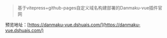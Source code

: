 > 基于vitepress+github-pages自定义域名构建部署的Danmaku-vue插件官网

预览地址：[https://danmaku-vue.dshuais.com/](https://danmaku-vue.dshuais.com/)

